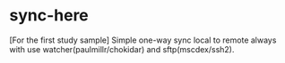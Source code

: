 # sync-here
[For the first study sample] Simple one-way sync local to remote always with use watcher(paulmillr/chokidar) and sftp(mscdex/ssh2).
